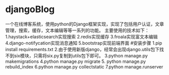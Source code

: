 # djangoBlog
一个在线博客系统，使用python的Django框架实现，实现了包括用户认证，文章管理，搜索，缓存，文本编辑等等一系列的功能。
主要使用的技术如下：
1.haystack+elasticsearch实现搜索
2.redis实现缓存
3.froala实现富文本编辑
4.django-notifycation实现消息通知
5.bootstrap实现前端界面
#安装步骤
1.pip install requirements.txt
2.由于使用新版django，经常会出现django.utils包下找不到six模块，只需将six.py复制到utils包下即可。
3.python manage.py makemigrations
4.python manage.py migrate
5. python manage.py rebuild_index
6.python manage.py collectstatic
7.python manage.runserver

